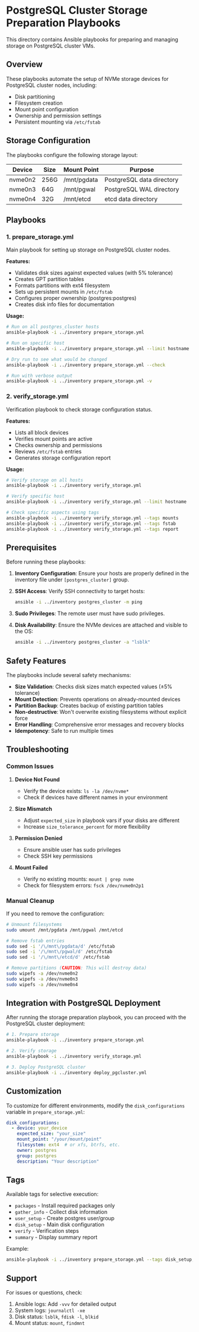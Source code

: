 # PostgreSQL Cluster Storage Preparation Playbooks

This directory contains Ansible playbooks for preparing and managing storage on PostgreSQL cluster VMs.

## Overview

These playbooks automate the setup of NVMe storage devices for PostgreSQL cluster nodes, including:
- Disk partitioning
- Filesystem creation
- Mount point configuration
- Ownership and permission settings
- Persistent mounting via `/etc/fstab`

## Storage Configuration

The playbooks configure the following storage layout:

| Device    | Size  | Mount Point   | Purpose                     |
|-----------|-------|---------------|----------------------------|
| nvme0n2   | 256G  | /mnt/pgdata   | PostgreSQL data directory   |
| nvme0n3   | 64G   | /mnt/pgwal    | PostgreSQL WAL directory    |
| nvme0n4   | 32G   | /mnt/etcd     | etcd data directory         |

## Playbooks

### 1. prepare_storage.yml
Main playbook for setting up storage on PostgreSQL cluster nodes.

**Features:**
- Validates disk sizes against expected values (with 5% tolerance)
- Creates GPT partition tables
- Formats partitions with ext4 filesystem
- Sets up persistent mounts in `/etc/fstab`
- Configures proper ownership (postgres:postgres)
- Creates disk info files for documentation

**Usage:**
```bash
# Run on all postgres_cluster hosts
ansible-playbook -i ../inventory prepare_storage.yml

# Run on specific host
ansible-playbook -i ../inventory prepare_storage.yml --limit hostname

# Dry run to see what would be changed
ansible-playbook -i ../inventory prepare_storage.yml --check

# Run with verbose output
ansible-playbook -i ../inventory prepare_storage.yml -v
```

### 2. verify_storage.yml
Verification playbook to check storage configuration status.

**Features:**
- Lists all block devices
- Verifies mount points are active
- Checks ownership and permissions
- Reviews `/etc/fstab` entries
- Generates storage configuration report

**Usage:**
```bash
# Verify storage on all hosts
ansible-playbook -i ../inventory verify_storage.yml

# Verify specific host
ansible-playbook -i ../inventory verify_storage.yml --limit hostname

# Check specific aspects using tags
ansible-playbook -i ../inventory verify_storage.yml --tags mounts
ansible-playbook -i ../inventory verify_storage.yml --tags fstab
ansible-playbook -i ../inventory verify_storage.yml --tags report
```

## Prerequisites

Before running these playbooks:

1. **Inventory Configuration**: Ensure your hosts are properly defined in the inventory file under `[postgres_cluster]` group.

2. **SSH Access**: Verify SSH connectivity to target hosts:
   ```bash
   ansible -i ../inventory postgres_cluster -m ping
   ```

3. **Sudo Privileges**: The remote user must have sudo privileges.

4. **Disk Availability**: Ensure the NVMe devices are attached and visible to the OS:
   ```bash
   ansible -i ../inventory postgres_cluster -a "lsblk"
   ```

## Safety Features

The playbooks include several safety mechanisms:

- **Size Validation**: Checks disk sizes match expected values (±5% tolerance)
- **Mount Detection**: Prevents operations on already-mounted devices
- **Partition Backup**: Creates backup of existing partition tables
- **Non-destructive**: Won't overwrite existing filesystems without explicit force
- **Error Handling**: Comprehensive error messages and recovery blocks
- **Idempotency**: Safe to run multiple times

## Troubleshooting

### Common Issues

1. **Device Not Found**
   - Verify the device exists: `ls -la /dev/nvme*`
   - Check if devices have different names in your environment

2. **Size Mismatch**
   - Adjust `expected_size` in playbook vars if your disks are different
   - Increase `size_tolerance_percent` for more flexibility

3. **Permission Denied**
   - Ensure ansible user has sudo privileges
   - Check SSH key permissions

4. **Mount Failed**
   - Verify no existing mounts: `mount | grep nvme`
   - Check for filesystem errors: `fsck /dev/nvme0n2p1`

### Manual Cleanup

If you need to remove the configuration:

```bash
# Unmount filesystems
sudo umount /mnt/pgdata /mnt/pgwal /mnt/etcd

# Remove fstab entries
sudo sed -i '/\/mnt\/pgdata/d' /etc/fstab
sudo sed -i '/\/mnt\/pgwal/d' /etc/fstab
sudo sed -i '/\/mnt\/etcd/d' /etc/fstab

# Remove partitions (CAUTION: This will destroy data)
sudo wipefs -a /dev/nvme0n2
sudo wipefs -a /dev/nvme0n3
sudo wipefs -a /dev/nvme0n4
```

## Integration with PostgreSQL Deployment

After running the storage preparation playbook, you can proceed with the PostgreSQL cluster deployment:

```bash
# 1. Prepare storage
ansible-playbook -i ../inventory prepare_storage.yml

# 2. Verify storage
ansible-playbook -i ../inventory verify_storage.yml

# 3. Deploy PostgreSQL cluster
ansible-playbook -i ../inventory deploy_pgcluster.yml
```

## Customization

To customize for different environments, modify the `disk_configurations` variable in `prepare_storage.yml`:

```yaml
disk_configurations:
  - device: your_device
    expected_size: "your_size"
    mount_point: "/your/mount/point"
    filesystem: ext4  # or xfs, btrfs, etc.
    owner: postgres
    group: postgres
    description: "Your description"
```

## Tags

Available tags for selective execution:

- `packages` - Install required packages only
- `gather_info` - Collect disk information
- `user_setup` - Create postgres user/group
- `disk_setup` - Main disk configuration
- `verify` - Verification steps
- `summary` - Display summary report

Example:
```bash
ansible-playbook -i ../inventory prepare_storage.yml --tags disk_setup,verify
```

## Support

For issues or questions, check:
1. Ansible logs: Add `-vvv` for detailed output
2. System logs: `journalctl -xe`
3. Disk status: `lsblk`, `fdisk -l`, `blkid`
4. Mount status: `mount`, `findmnt`